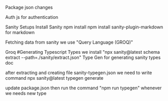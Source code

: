 Package json changes

Auth js for authentication

Sanity Setups
Install Sanity npm install
npm install sanity-plugin-markdown for markdown

Fetching data from sanity we use "Query Language (GROQ)"

 <link href='https://www.sanity.io/docs/groq'>Groq<link>
#Generating Typescript Types we install "npx sanity@latest schema extract --path=./sanity/extract.json"
<link href="https://www.sanity.io/docs/sanity-typegen">Type Gen for generating sanity types doc</link>

after extracting and creating file sanity-typegen.json we need to write command
npx sanity@latest typegen generate

update package.json
then run the command "npm run typegen" whenever we needs new type
